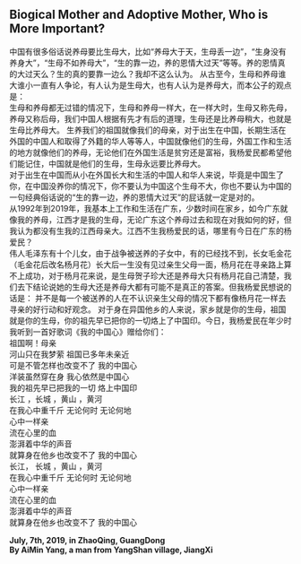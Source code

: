 ## Biogical Mother and Adoptive Mother, Who is More Important?

中国有很多俗话说养母要比生母大，比如“养母大于天，生母丢一边”，“生身没有养身大”，“生母不如养母大”，“生的靠一边，养的恩情大过天”等等。养的恩情真的大过天么？生的真的要靠一边么？我却不这么认为。
从古至今，生母和养母谁大谁小一直有人争论，有人认为是生母大，也有人认为是养母大，而本公子的观点是：   
生母和养母都无过错的情况下，生母和养母一样大，在一样大时，生母又称先母，养母又称后母，我们中国人根据有先才有后的道理，生母还是比养母稍大，也就是生母比养母大。 
生养我们的祖国就像我们的母亲，对于出生在中国，长期生活在外国的中国人和取得了外籍的华人等等人，中国就像他们的生母，外国工作和生活的地方就像他们的养母，无论他们在外国生活是贫穷还是富裕，我杨爱民都希望他们能记住，中国就是他们的生母，生母永远要比养母大。   
对于出生在中国而从小在外国长大和生活的中国人和华人来说，毕竟是中国生了你，在中国没养你的情况下，你不要认为中国这个生母不大，你也不要认为中国的一句经典俗话说的“生的靠一边，养的恩情大过天”的屁话就一定是对的。    
从1992年到2019年，我基本上工作和生活在广东，少数时间在家乡，如今广东就像我的养母，江西才是我的生母，无论广东这个养母过去和现在对我如何的好，但我认为都没有生我的江西母亲大。江西不生我杨爱民的话，哪里有今日在广东的杨爱民？  
伟人毛泽东有十个儿女，由于战争被送养的子女中，有的已经找不到，长女毛金花（毛金花后改名杨月花）长大后一生没有见过亲生父母一面，杨月花在寻亲路上算不上成功，对于杨月花来说，是生母贺子珍大还是养母大只有杨月花自己清楚，我们去下结论说她的生母大还是养母大都有可能不是真正的答案。但我杨爱民想说的话是： 
并不是每一个被送养的人在不认识亲生父母的情况下都有像杨月花一样去寻亲的好行动和好观念。 
对于身在异国他乡的人来说，家乡就是你的生母，祖国就是你的生母，你的祖先早已把你的一切烙上了中国印。今日，我杨爱民在年少时我听到一首好歌词《我的中国心》赠给你们：    
祖国啊！母亲  
河山只在我梦萦 
祖国已多年未亲近    
可是不管怎样也改变不了 
我的中国心   
洋装虽然穿在身 
我心依然是中国心    
我的祖先早已把我的一切 
烙上中国印   
长江 ，长城 ，黄山 ，黄河  
在我心中重千斤 
无论何时 无论何地   
心中一样亲   
流在心里的血  
澎湃着中华的声音    
就算身在他乡也改变不了 
我的中国心   
长江， 长城 ，黄山 ，黄河  
在我心中重千斤 
无论何时 无论何地   
心中一样亲   
流在心里的血  
澎湃着中华的声音    
就算身在他乡也改变不了 
我的中国心   

**July, 7th, 2019, in ZhaoQing, GuangDong**     
**By AiMin Yang, a man from YangShan village, JiangXi**  